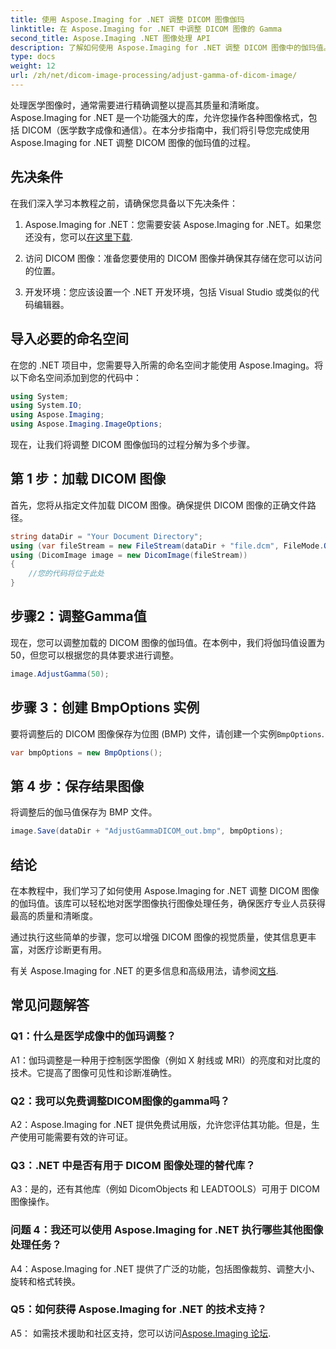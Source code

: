 ```yaml
---
title: 使用 Aspose.Imaging for .NET 调整 DICOM 图像伽玛
linktitle: 在 Aspose.Imaging for .NET 中调整 DICOM 图像的 Gamma
second_title: Aspose.Imaging .NET 图像处理 API
description: 了解如何使用 Aspose.Imaging for .NET 调整 DICOM 图像中的伽玛值。通过简单的步骤提高医学图像质量。
type: docs
weight: 12
url: /zh/net/dicom-image-processing/adjust-gamma-of-dicom-image/
---
```

处理医学图像时，通常需要进行精确调整以提高其质量和清晰度。 Aspose.Imaging for .NET 是一个功能强大的库，允许您操作各种图像格式，包括 DICOM（医学数字成像和通信）。在本分步指南中，我们将引导您完成使用 Aspose.Imaging for .NET 调整 DICOM 图像的伽玛值的过程。

## 先决条件

在我们深入学习本教程之前，请确保您具备以下先决条件：

1.  Aspose.Imaging for .NET：您需要安装 Aspose.Imaging for .NET。如果您还没有，您可以[在这里下载](https://releases.aspose.com/imaging/net/).

2. 访问 DICOM 图像：准备您要使用的 DICOM 图像并确保其存储在您可以访问的位置。

3. 开发环境：您应该设置一个 .NET 开发环境，包括 Visual Studio 或类似的代码编辑器。

## 导入必要的命名空间

在您的 .NET 项目中，您需要导入所需的命名空间才能使用 Aspose.Imaging。将以下命名空间添加到您的代码中：

```csharp
using System;
using System.IO;
using Aspose.Imaging;
using Aspose.Imaging.ImageOptions;
```

现在，让我们将调整 DICOM 图像伽玛的过程分解为多个步骤。

## 第 1 步：加载 DICOM 图像

首先，您将从指定文件加载 DICOM 图像。确保提供 DICOM 图像的正确文件路径。

```csharp
string dataDir = "Your Document Directory";
using (var fileStream = new FileStream(dataDir + "file.dcm", FileMode.Open, FileAccess.Read))
using (DicomImage image = new DicomImage(fileStream))
{
    //您的代码将位于此处
}
```

## 步骤2：调整Gamma值

现在，您可以调整加载的 DICOM 图像的伽玛值。在本例中，我们将伽玛值设置为50，但您可以根据您的具体要求进行调整。

```csharp
image.AdjustGamma(50);
```

## 步骤 3：创建 BmpOptions 实例

要将调整后的 DICOM 图像保存为位图 (BMP) 文件，请创建一个实例`BmpOptions`.

```csharp
var bmpOptions = new BmpOptions();
```

## 第 4 步：保存结果图像

将调整后的伽马值保存为 BMP 文件。

```csharp
image.Save(dataDir + "AdjustGammaDICOM_out.bmp", bmpOptions);
```

## 结论

在本教程中，我们学习了如何使用 Aspose.Imaging for .NET 调整 DICOM 图像的伽玛值。该库可以轻松地对医学图像执行图像处理任务，确保医疗专业人员获得最高的质量和清晰度。

通过执行这些简单的步骤，您可以增强 DICOM 图像的视觉质量，使其信息更丰富，对医疗诊断更有用。

有关 Aspose.Imaging for .NET 的更多信息和高级用法，请参阅[文档](https://reference.aspose.com/imaging/net/).

## 常见问题解答

### Q1：什么是医学成像中的伽玛调整？

A1：伽玛调整是一种用于控制医学图像（例如 X 射线或 MRI）的亮度和对比度的技术。它提高了图像可见性和诊断准确性。

### Q2：我可以免费调整DICOM图像的gamma吗？

A2：Aspose.Imaging for .NET 提供免费试用版，允许您评估其功能。但是，生产使用可能需要有效的许可证。

### Q3：.NET 中是否有用于 DICOM 图像处理的替代库？

A3：是的，还有其他库（例如 DicomObjects 和 LEADTOOLS）可用于 DICOM 图像操作。

### 问题 4：我还可以使用 Aspose.Imaging for .NET 执行哪些其他图像处理任务？

A4：Aspose.Imaging for .NET 提供了广泛的功能，包括图像裁剪、调整大小、旋转和格式转换。

### Q5：如何获得 Aspose.Imaging for .NET 的技术支持？

 A5： 如需技术援助和社区支持，您可以访问[Aspose.Imaging 论坛](https://forum.aspose.com/).